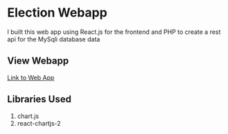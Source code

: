 # Election Webapp
I built this web app using React.js for the frontend and PHP to create a rest api for the MySqli database data

## View Webapp
[Link to Web App](election-webapp.netlify.app)

## Libraries Used
1. chart.js
2. react-chartjs-2
